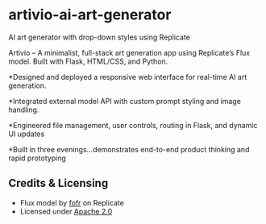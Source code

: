 # artivio-ai-art-generator
AI art generator with drop-down styles using Replicate

Artivio – A minimalist, full-stack art generation app using Replicate’s Flux model. Built with Flask, HTML/CSS, and Python.

*Designed and deployed a responsive web interface for real-time AI art generation.

*Integrated external model API with custom prompt styling and image handling.

*Engineered file management, user controls, routing in Flask, and dynamic UI updates

*Built in three evenings...demonstrates end-to-end product thinking and rapid prototyping


## Credits & Licensing
- Flux model by [fofr](https://replicate.com/fofr/flux) on Replicate
- Licensed under [Apache 2.0](https://www.apache.org/licenses/LICENSE-2.0)
